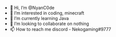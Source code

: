 - 👋 Hi, I’m @NyanC0de
- 👀 I’m interested in coding, minecraft
- 🌱 I’m currently learning Java
- 💞️ I’m looking to collaborate on nothing
- 📫 How to reach me discord - Nekogaming#9777

<!---
NyanC0de/NyanC0de is a ✨ special ✨ repository because its `README.md` (this file) appears on your GitHub profile.
You can click the Preview link to take a look at your changes.
--->

